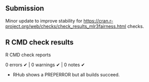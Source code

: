 ## Submission

Minor update to improve stability for https://cran.r-project.org/web/checks/check_results_mlr3fairness.html checks.



## R CMD check results

R CMD check reports

0 errors ✔ | 0 warnings ✔ | 0 notes ✔

- RHub shows a PREPERROR but all builds succeed.
